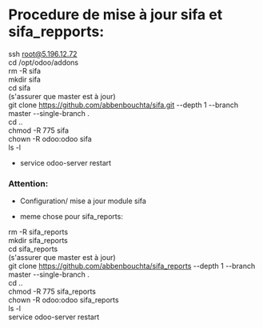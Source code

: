 # Procedure de mise à jour sifa et sifa_repports:
ssh root@5.196.12.72  
cd /opt/odoo/addons  
rm -R sifa  
mkdir sifa  
cd sifa  
(s'assurer que master est à jour)  
git clone https://github.com/abbenbouchta/sifa.git --depth 1 --branch master --single-branch .   
cd ..  
chmod -R 775 sifa  
chown -R odoo:odoo sifa  
ls -l  
- service odoo-server restart  
### Attention:    
- Configuration/  mise a jour module sifa   

- meme chose pour sifa_reports:  

rm -R sifa_reports  
mkdir sifa_reports  
cd sifa_reports  
(s'assurer que master est à jour)  
git clone https://github.com/abbenbouchta/sifa_reports --depth 1 --branch master --single-branch .   
cd ..  
chmod -R 775 sifa_reports  
chown -R odoo:odoo sifa_reports  
ls -l  
service odoo-server restart  
